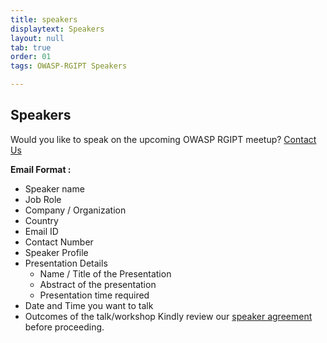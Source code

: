 ```yaml
---
title: speakers
displaytext: Speakers
layout: null
tab: true
order: 01
tags: OWASP-RGIPT Speakers

---
```


## Speakers

Would you like to speak on the upcoming OWASP RGIPT meetup? [Contact Us](mailto:owasp@rgipt.ac.in)

**Email Format :**

- Speaker name
- Job Role
- Company / Organization
- Country
- Email ID
- Contact Number
- Speaker Profile
- Presentation Details
    - Name / Title of the Presentation
    - Abstract of the presentation
    - Presentation time required
- Date and Time you want to talk
- Outcomes of the talk/workshop
Kindly review our [speaker agreement](/www-policy/legal/speaker-agreement) before proceeding.
